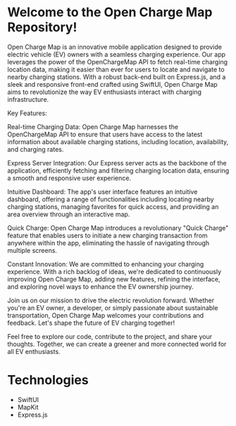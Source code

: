 # Welcome to the Open Charge Map Repository!

Open Charge Map is an innovative mobile application designed to provide electric vehicle (EV) owners with a seamless charging experience. Our app leverages the power of the OpenChargeMap API to fetch real-time charging location data, making it easier than ever for users to locate and navigate to nearby charging stations. With a robust back-end built on Express.js, and a sleek and responsive front-end crafted using SwiftUI, Open Charge Map aims to revolutionize the way EV enthusiasts interact with charging infrastructure.

Key Features:

Real-time Charging Data: Open Charge Map harnesses the OpenChargeMap API to ensure that users have access to the latest information about available charging stations, including location, availability, and charging rates.

Express Server Integration: Our Express server acts as the backbone of the application, efficiently fetching and filtering charging location data, ensuring a smooth and responsive user experience.

Intuitive Dashboard: The app's user interface features an intuitive dashboard, offering a range of functionalities including locating nearby charging stations, managing favorites for quick access, and providing an area overview through an interactive map.

Quick Charge: Open Charge Map introduces a revolutionary "Quick Charge" feature that enables users to initiate a new charging transaction from anywhere within the app, eliminating the hassle of navigating through multiple screens.

Constant Innovation: We are committed to enhancing your charging experience. With a rich backlog of ideas, we're dedicated to continuously improving Open Charge Map, adding new features, refining the interface, and exploring novel ways to enhance the EV ownership journey.

Join us on our mission to drive the electric revolution forward. Whether you're an EV owner, a developer, or simply passionate about sustainable transportation, Open Charge Map welcomes your contributions and feedback. Let's shape the future of EV charging together!

Feel free to explore our code, contribute to the project, and share your thoughts. Together, we can create a greener and more connected world for all EV enthusiasts.


# Technologies

- SwiftUI
- MapKit
- Express.js

